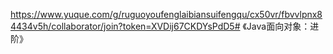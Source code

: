 https://www.yuque.com/g/ruguoyoufenglaibiansuifengqu/cx50vr/fbvvlpnx84434v5h/collaborator/join?token=XVDij67CKDYsPdD5# 《Java面向对象：进阶》